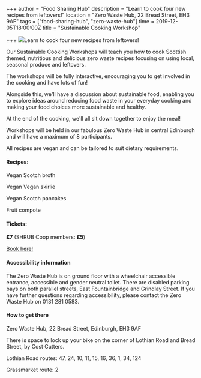 +++
author = "Food Sharing Hub"
description = "Learn to cook four new recipes from leftovers!"
location = "Zero Waste Hub, 22 Bread Street, EH3 9AF"
tags = ["food-sharing-hub", "zero-waste-hub"]
time = 2019-12-05T18:00:00Z
title = "Sustainable Cooking Workshop"

+++
![](https://res.cloudinary.com/shrub-co-op/image/upload/v1573840135/shrubcoop.org/media/Copy_of_Sustainable_cooking_workshops_14th_nov_axyctd.png)Learn to cook four new recipes from leftovers!

Our Sustainable Cooking Workshops will teach you how to cook Scottish themed, nutritious and delicious zero waste recipes focusing on using local, seasonal produce and leftovers.

The workshops will be fully interactive, encouraging you to get involved in the cooking and have lots of fun!

Alongside this, we'll have a discussion about sustainable food, enabling you to explore ideas around reducing food waste in your everyday cooking and making your food choices more sustainable and healthy.

At the end of the cooking, we'll all sit down together to enjoy the meal!

Workshops will be held in our fabulous Zero Waste Hub in central Edinburgh and will have a maximum of 8 participants.

All recipes are vegan and can be tailored to suit dietary requirements.

#### Recipes:

Vegan Scotch broth

Vegan Vegan skirlie

Vegan Scotch pancakes

Fruit compote

#### Tickets:

**£7** (SHRUB Coop members: **£5**)

[Book here!](https://www.eventbrite.co.uk/e/sustainable-cooking-workshop-tickets-82230584893?fbclid=IwAR2Jjmi0wR5AyjVlDiVsl7UKvc4avcl0VCLV9OjfQUGbwhN4YDvJZ4HcN-8)

#### Accessibility information

The Zero Waste Hub is on ground floor with a wheelchair accessible entrance, accessible and gender neutral toilet. There are disabled parking bays on both parallel streets, East Fountainbridge and Grindlay Street. If you have further questions regarding accessibility, please contact the Zero Waste Hub on 0131 281 0583.

#### How to get there

Zero Waste Hub, 22 Bread Street, Edinburgh, EH3 9AF

There is space to lock up your bike on the corner of Lothian Road and Bread Street, by Cost Cutters.

Lothian Road routes: 47, 24, 10, 11, 15, 16, 36, 1, 34, 124

Grassmarket route: 2